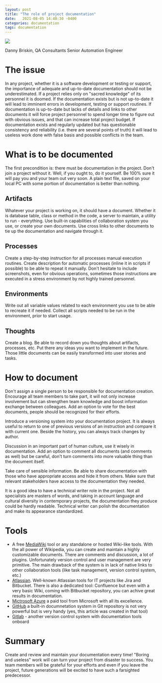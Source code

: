 ```yaml
---
layout: post
title: "The role of project documentation"
date:   2021-08-05 14:40:30 -0400
categories: documentation 
tags: documentation
---
```

![](/images/project_documentation.jpg)

Danny Briskin, QA Consultants Senior Automation Engineer


# The issue
In any project, whether it is a software development or testing or support, the importance of adequate and up-to-date documentation should not be underestimated. If a project relies only on "sacred knowledge" of its personnel it is doomed. If the documentation exists but is not up-to-date it will lead to imminent errors in development, testing or support routines. If documentation is up-to-date but lacks of details and links to other documents it will force project personnel to spend longer time to figure out with obvious issues, and that can increase total project budget. If documentation exists and regularly updated but has questionable consistency and reliability (i.e. there are several points of truth) it will lead to useless work done with false basis and possible conflicts in the team.

# What is to be documented
The first precondition is: there must be documentation in the project. Don't join a project without it. Well, if you ought to, do it yourself. Be 100% sure it will pay you and your team out very soon.
A plain text file, saved on your local PC with some portion of documentation is better than nothing.
## Artifacts 
Whatever your project is working on, it should have a document. Whether it is database table, class or method in the code, a server to maintain, a utility to run - everything. Use built-in capabilities of collaboration system you use, or create your own documents. Use cross links to other documents to tie up the documentation and navigate through it. 
## Processes 
Create a step-by-step instruction for all processes manual execution routines. Create description for automatic processes (inline it in scripts if possible) to be able to repeat it manually.
Don't hesitate to include screenshots, even for obvious operations, sometimes those instructions are executed in a stress environment by not highly trained personnel.
## Environments
Write out all variable values related to each environment you use to be able to recreate it if needed. Collect all scripts needed to be run in the environment, prior to start usage.
## Thoughts
Create a blog. Be able to record down you thoughts about artifacts, processes, etc. Put there any ideas you want to implement in the future. Those little documents can be easily transformed into user stories and tasks.


# How to document
Don't assign a single person to be responsible for documentation creation. Encourage all team members to take part, it will not only increase involvement but can strengthen team knowledge and boost information exchange between colleagues.
Add an option to vote for the best documents, people should be recognized for their efforts.

Introduce a versioning system into your documentation project. It is always useful to return to one of previous versions of an instruction and compare it with current one. Beside the history, you can always track changes by author. 

Discussion in an important part of human culture, use it wisely in documentation. Add an option to comment all documents (and comments as well) but be careful, don't turn comments into more valuable thing than the document itself.

Take care of sensible information. Be able to share documentation with those who have appropriate access and hide it from others. Make sure that relevant stakeholders have access to the documentation they needed.

It is a good idea to have a technical writer role in the project. Not all specialists are masters of words, and taking in account language and cultural diversity in contemporary projects, the documentation they produce could be hardly readable. Technical writer can polish the documentation and make its appearance standardized. 

# Tools
- A free [MediaWiki](https://www.mediawiki.org/wiki/MediaWiki) tool or any standalone or hosted Wiki-like tools. With the all power of Wikipedia, you can create and maintain a highly customizable documents. There are comments and discussion, a lot of plugins. Unfortunately version control and user management are very primitive. The main drawback of the system is in lack of native links to other collaboration tools (like task management, version control system, etc.)
- [Atlassian](https://www.atlassian.com/). Well-known Atlassian tools for IT projects like Jira and Bitbucket. There is also a dedicated tool: Confluence but even with a very basic Wiki, coming with Bitbucket repository, you can achive great results in documentation.
- [Mictrosoft Azure](https://azure.microsoft.com/en-ca/) a paid tool from Microsoft with all its excellence.
- [GitHub](https://github.com/) a built-in documnetation system in Git repository is not very powerful but is very handy (yes, this article was created in that tool)
- [Gitlab](https://about.gitlab.com/) - another version control system with documentation tools onboard

# Summary
Create and review and maintain your documentation every time! "Boring and useless" work will can turn your project from disaster to success. You team members will be grateful for your efforts and even if you leave the project, future generations will be excited to have such a farsighted predecessor.